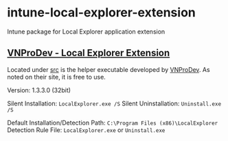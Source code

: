 # intune-local-explorer-extension
Intune package for Local Explorer application extension

## [VNProDev - Local Explorer Extension](https://www.vnprodev.com/browser-extensions/local-explorer-install.php)

Located under [src](src) is the helper executable developed by [VNProDev](https://www.vnprodev.com/browser-extensions/local-explorer-install.php).
As noted on their site, it is free to use.

Version: 1.3.3.0 (32bit)

Silent Installation: ```LocalExplorer.exe /S```
Silent Uninstallation: ```Uninstall.exe /S```

Default Installation/Detection Path: ```C:\Program Files (x86)\LocalExplorer```
Detection Rule File: ```LocalExplorer.exe``` or ```Uninstall.exe```
